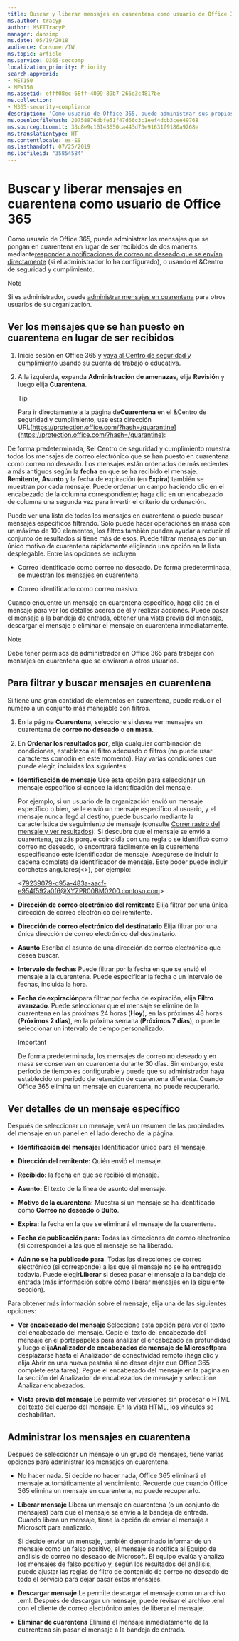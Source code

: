 ```yaml
---
title: Buscar y liberar mensajes en cuarentena como usuario de Office 365
ms.author: tracyp
author: MSFTTracyP
manager: dansimp
ms.date: 05/19/2018
audience: Consumer/IW
ms.topic: article
ms.service: O365-seccomp
localization_priority: Priority
search.appverid:
- MET150
- MEW150
ms.assetid: efff08ec-68ff-4099-89b7-266e3c4817be
ms.collection:
- M365-security-compliance
description: 'Como usuario de Office 365, puede administrar sus propios mensajes en cuarentena o correo no deseado de dos maneras: respondiendo notificaciones de correo no deseado que se le envían directamente (si el administrador ha configurado esta característica), o mediante la característica de cuarentena de correo no deseado en el&amp;Centro de seguridad y cumplimiento.'
ms.openlocfilehash: 20758876dbfe51f47d66c3c1eef4dcb3cee49768
ms.sourcegitcommit: 33c8e9c16143650ca443d73e91631f9180a9268e
ms.translationtype: HT
ms.contentlocale: es-ES
ms.lasthandoff: 07/25/2019
ms.locfileid: "35854584"
---
```

# <a name="find-and-release-quarantined-messages-as-a-user-in-office-365"></a>Buscar y liberar mensajes en cuarentena como usuario de Office 365

Como usuario de Office 365, puede administrar los mensajes que se pongan en cuarentena en lugar de ser recibidos de dos maneras: mediante[responder a notificaciones de correo no deseado que se envían directamente](use-spam-notifications-to-release-and-report-quarantined-messages.md) (si el administrador lo ha configurado), o usando el &amp;Centro de seguridad y cumplimiento. 
  
> [!NOTE]
> Si es administrador, puede [administrar mensajes en cuarentena](manage-quarantined-messages-and-files.md) para otros usuarios de su organización. 
  
## <a name="view-messages-that-were-sent-to-quarantine-instead-of-to-you"></a>Ver los mensajes que se han puesto en cuarentena en lugar de ser recibidos

1. Inicie sesión en Office 365 y [vaya al Centro de seguridad y cumplimiento](go-to-the-securitycompliance-center.md) usando su cuenta de trabajo o educativa. 
    
2. A la izquierda, expanda **Administración de amenazas**, elija **Revisión** y luego elija **Cuarentena**.
    
    > [!TIP]
    > Para ir directamente a la página de**Cuarentena** en el &amp;Centro de seguridad y cumplimiento, use esta dirección URL[https://protection.office.com/?hash=/quarantine](https://protection.office.com/?hash=/quarantine):
  
De forma predeterminada, &amp;el Centro de seguridad y cumplimiento muestra todos los mensajes de correo electrónico que se han puesto en cuarentena como correo no deseado. Los mensajes están ordenados de más recientes a más antiguos según la **fecha** en que se ha recibido el mensaje. **Remitente**, **Asunto** y la fecha de expiración (en **Expira**) también se muestran por cada mensaje. Puede ordenar un campo haciendo clic en el encabezado de la columna correspondiente; haga clic en un encabezado de columna una segunda vez para invertir el criterio de ordenación. 
  
Puede ver una lista de todos los mensajes en cuarentena o puede buscar mensajes específicos filtrando. Solo puede hacer operaciones en masa con un máximo de 100 elementos, los filtros también pueden ayudar a reducir el conjunto de resultados si tiene más de esos. Puede filtrar mensajes por un único motivo de cuarentena rápidamente eligiendo una opción en la lista desplegable. Entre las opciones se incluyen:
  
- Correo identificado como correo no deseado. De forma predeterminada, se muestran los mensajes en cuarentena.
    
- Correo identificado como correo masivo.
    
Cuando encuentre un mensaje en cuarentena específico, haga clic en el mensaje para ver los detalles acerca de él y realizar acciones. Puede pasar el mensaje a la bandeja de entrada, obtener una vista previa del mensaje, descargar el mensaje o eliminar el mensaje en cuarentena inmediatamente.
  
> [!NOTE]
> Debe tener permisos de administrador en Office 365 para trabajar con mensajes en cuarentena que se enviaron a otros usuarios. 
  
## <a name="to-filter-and-find-quarantined-messages"></a>Para filtrar y buscar mensajes en cuarentena

Si tiene una gran cantidad de elementos en cuarentena, puede reducir el número a un conjunto más manejable con filtros.
  
1. En la página **Cuarentena**, seleccione si desea ver mensajes en cuarentena de **correo no deseado** o **en masa**. 
    
2. En **Ordenar los resultados por**, elija cualquier combinación de condiciones, establezca el filtro adecuado o filtros (no puede usar caracteres comodín en este momento). Hay varias condiciones que puede elegir, incluidas los siguientes:
    
  - **Identificación de mensaje** Use esta opción para seleccionar un mensaje específico si conoce la identificación del mensaje. 
    
    Por ejemplo, si un usuario de la organización envió un mensaje específico o bien, se le envió un mensaje específico al usuario, y el mensaje nunca llegó al destino, puede buscarlo mediante la característica de seguimiento de mensaje (consulte [Correr rastro del mensaje y ver resultados](https://go.microsoft.com/fwlink/?LinkId=799737)). Si descubre que el mensaje se envió a cuarentena, quizás porque coincidía con una regla o se identificó como correo no deseado, lo encontrará fácilmente en la cuarentena especificando este identificador de mensaje. Asegúrese de incluir la cadena completa de identificador de mensaje. Este poder puede incluir corchetes angulares(\<\>), por ejemplo:
    
    \<79239079-d95a-483a-aacf-e954f592a0f6@XYZPR00BM0200.contoso.com\>
    
  - **Dirección de correo electrónico del remitente** Elija filtrar por una única dirección de correo electrónico del remitente. 
    
  - **Dirección de correo electrónico del destinatario** Elija filtrar por una única dirección de correo electrónico del destinatario. 
    
  - **Asunto** Escriba el asunto de una dirección de correo electrónico que desea buscar. 
    
  - **Intervalo de fechas** Puede filtrar por la fecha en que se envió el mensaje a la cuarentena. Puede especificar la fecha o un intervalo de fechas, incluida la hora. 
    
  - **Fecha de expiración**para filtrar por fecha de expiración, elija **Filtro avanzado**. Puede seleccionar que el mensaje se elimine de la cuarentena en las próximas 24 horas (**Hoy**), en las próximas 48 horas (**Próximos 2 días**), en la próxima semana (**Próximos 7 días**), o puede seleccionar un intervalo de tiempo personalizado.
    
    > [!IMPORTANT]
    > De forma predeterminada, los mensajes de correo no deseado y en masa se conservan en cuarentena durante 30 días. Sin embargo, este período de tiempo es configurable y puede que su administrador haya establecido un período de retención de cuarentena diferente. Cuando Office 365 elimina un mensaje en cuarentena, no puede recuperarlo. 
  
## <a name="view-details-for-a-specific-message"></a>Ver detalles de un mensaje específico

Después de seleccionar un mensaje, verá un resumen de las propiedades del mensaje en un panel en el lado derecho de la página.
  
- **Identificación del mensaje:** Identificador único para el mensaje. 
    
- **Dirección del remitente:** Quién envió el mensaje. 
    
- **Recibido:** la fecha en que se recibió el mensaje. 
    
- **Asunto:** El texto de la línea de asunto del mensaje. 
    
- **Motivo de la cuarentena:** Muestra si un mensaje se ha identificado como **Correo no deseado** o **Bulto**.
    
- **Expira:** la fecha en la que se eliminará el mensaje de la cuarentena. 
    
- **Fecha de publicación para:** Todas las direcciones de correo electrónico (si corresponde) a las que el mensaje se ha liberado. 
    
- **Aún no se ha publicado para**. Todas las direcciones de correo electrónico (si corresponde) a las que el mensaje no se ha entregado todavía. Puede elegir**Liberar** si desea pasar el mensaje a la bandeja de entrada (más información sobre cómo liberar mensajes en la siguiente sección). 
    
Para obtener más información sobre el mensaje, elija una de las siguientes opciones:
  
- **Ver encabezado del mensaje** Seleccione esta opción para ver el texto del encabezado del mensaje. Copie el texto del encabezado del mensaje en el portapapeles para analizar el encabezado en profundidad y luego elija**Analizador de encabezados de mensaje de Microsoft**para desplazarse hasta el Analizador de conectividad remoto (haga clic y elija Abrir en una nueva pestaña si no desea dejar que Office 365 complete esta tarea). Pegue el encabezado del mensaje en la página en la sección del Analizador de encabezados de mensaje y seleccione Analizar encabezados. 
    
- **Vista previa del mensaje** Le permite ver versiones sin procesar o HTML del texto del cuerpo del mensaje. En la vista HTML, los vínculos se deshabilitan. 
    
## <a name="manage-your-quarantined-messages"></a>Administrar los mensajes en cuarentena

Después de seleccionar un mensaje o un grupo de mensajes, tiene varias opciones para administrar los mensajes en cuarentena.
  
- No hacer nada. Si decide no hacer nada, Office 365 eliminará el mensaje automáticamente al vencimiento. Recuerde que cuando Office 365 elimina un mensaje en cuarentena, no puede recuperarlo.
    
- **Liberar mensaje** Libera un mensaje en cuarentena (o un conjunto de mensajes) para que el mensaje se envíe a la bandeja de entrada. Cuando libera un mensaje, tiene la opción de enviar el mensaje a Microsoft para analizarlo. 
    
    Si decide enviar un mensaje, también denominado informar de un mensaje como un falso positivo, el mensaje se notifica al Equipo de análisis de correo no deseado de Microsoft. El equipo evalúa y analiza los mensajes de falso positivo y, según los resultados del análisis, puede ajustar las reglas de filtro de contenido de correo no deseado de todo el servicio para dejar pasar estos mensajes.
    
- **Descargar mensaje** Le permite descargar el mensaje como un archivo .eml. Después de descargar un mensaje, puede revisar el archivo .eml con el cliente de correo electrónico antes de liberar el mensaje. 
    
- **Eliminar de cuarentena** Elimina el mensaje inmediatamente de la cuarentena sin pasar el mensaje a la bandeja de entrada. 
    

